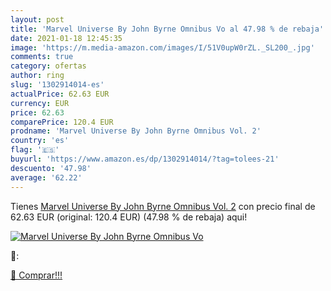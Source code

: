 ```yaml
---
layout: post
title: 'Marvel Universe By John Byrne Omnibus Vo al 47.98 % de rebaja'
date: 2021-01-18 12:45:35
image: 'https://m.media-amazon.com/images/I/51V0upW0rZL._SL200_.jpg'
comments: true
category: ofertas
author: ring
slug: '1302914014-es'
actualPrice: 62.63 EUR
currency: EUR
price: 62.63
comparePrice: 120.4 EUR
prodname: 'Marvel Universe By John Byrne Omnibus Vol. 2'
country: 'es'
flag: '🇪🇸'
buyurl: 'https://www.amazon.es/dp/1302914014/?tag=tolees-21'
descuento: '47.98'
average: '62.22'
---
```


Tienes [Marvel Universe By John Byrne Omnibus Vol. 2](https://www.amazon.es/dp/1302914014/?tag=tolees-21) con precio final de  62.63 EUR (original: 120.4 EUR) (47.98 %  de rebaja) aqui!

[![Marvel Universe By John Byrne Omnibus Vo](https://m.media-amazon.com/images/I/51V0upW0rZL._SL200_.jpg)](https://www.amazon.es/dp/1302914014/?tag=tolees-21)

🔎:


[🛒 Comprar!!!](https://www.amazon.es/dp/1302914014/?tag=tolees-21)
